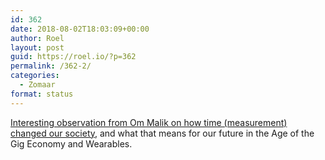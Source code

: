 ```yaml
---
id: 362
date: 2018-08-02T18:03:09+00:00
author: Roel
layout: post
guid: https://roel.io/?p=362
permalink: /362-2/
categories:
  - Zomaar
format: status
---
```

[Interesting observation from Om Malik on how time (measurement) changed our society](https://om.co/2018/08/02/time-is-on-apples-side/), and what that means for our future in the Age of the Gig Economy and Wearables.